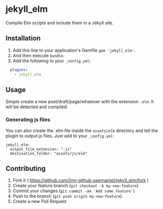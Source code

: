 # jekyll_elm

Compile Elm scripts and include them in a Jekyll site.

## Installation

1.  Add this line to your application's Gemfile `gem 'jekyll_elm'`.
2.  And then execute `bundle`.
3.  Add the following to your `_config.yml`:
```yml
  plugins:
    - jekyll_elm
```

## Usage

Simple create a new post/draft/page/whatever with the extension `.elm`. It will
be detected and compiled.


### Generating js files
You can also create the .elm file inside the `assets/elm` directory and tell the plugin to output js files.
Just add to your `_config.yml`:

```
jekyll_elm:
  output_file_extension: ".js"
  destination_folder: "assets/js/elm"
```

## Contributing

1. Fork it ( https://github.com/[my-github-username]/jekyll_elm/fork )
2. Create your feature branch (`git checkout -b my-new-feature`)
3. Commit your changes (`git commit -am 'Add some feature'`)
4. Push to the branch (`git push origin my-new-feature`)
5. Create a new Pull Request
